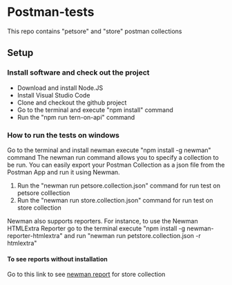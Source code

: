 # Postman-tests

This repo contains "petsore" and "store" postman collections

## Setup

### Install software and check out the project

- Download and install Node.JS
- Install Visual Studio Code
- Clone and checkout the github project
- Go to the terminal and execute "npm install" command
- Run the "npm run tern-on-api" command

### How to run the tests on windows
Go to the terminal and install newman execute "npm install -g newman" command
The newman run command allows you to specify a collection to be run. You can easily export your Postman Collection as a json file from the Postman App and run it using Newman. 
 <ol>
   <li>Run the "newman run petsore.collection.json" command for run test on petsore colllection</li>  
   <li>Run the "newman run store.collection.json" command for run test on store collection</li>  
  </ol>
Newman also supports reporters. For instance, to use the Newman HTMLExtra Reporter go to the terminal execute "npm install -g newman-reporter-htmlextra" and run "newman run petstore.collection.json -r htmlextra"

#### To see reports without installation
Go to this link to see [newman report](https://leraroy.github.io/postman-tests/) for store collection 



